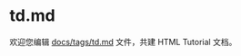 td.md
===

欢迎您编辑 <a target="__blank" href="https://github.com/jaywcjlove/html-tutorial/blob/master/docs/tags/td.md">docs/tags/td.md</a> 文件，共建 HTML Tutorial 文档。